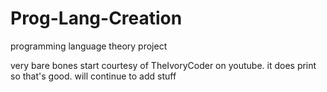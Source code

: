 # Prog-Lang-Creation
programming language theory project

very bare bones start courtesy of TheIvoryCoder on youtube. it does print so that's good. will continue to add stuff 
